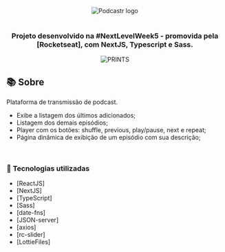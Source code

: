 <div align=center>

  <img src="./layouts/logo.svg" alt="Podcastr logo">
  <br>
  <br>

<h3>

Projeto desenvolvido na #NextLevelWeek5 - promovida pela [Rocketseat], com **NextJS**, **Typescript** e **Sass**.

</h3>

![PRINTS](./layouts/preview.gif)

</div>

## 📚 **Sobre**

Plataforma de transmissão de podcast. 
- Exibe a listagem dos últimos adicionados;
- Listagem dos demais episódios;
- Player com os botões: shuffle, previous, play/pause, next e repeat;
- Página dinâmica de exibição de um episódio com sua descrição;

<br>

### 📌  **Tecnologias utilizadas**
- [ReactJS]
- [NextJS]
- [TypeScript]
- [Sass]
- [date-fns]
- [JSON-server]
- [axios]
- [rc-slider]
- [LottieFiles]

<br>
